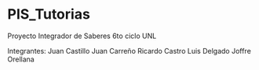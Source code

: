 # PIS_Tutorias
Proyecto Integrador de Saberes 6to ciclo UNL

Integrantes:
Juan Castillo 
Juan Carreño
Ricardo Castro
Luis Delgado
Joffre Orellana
